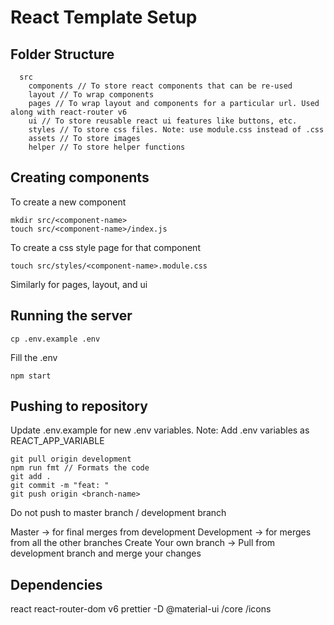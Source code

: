 # React Template Setup

## Folder Structure

```
  src
    components // To store react components that can be re-used
    layout // To wrap components
    pages // To wrap layout and components for a particular url. Used along with react-router v6
    ui // To store reusable react ui features like buttons, etc.
    styles // To store css files. Note: use module.css instead of .css
    assets // To store images
    helper // To store helper functions
```

## Creating components

To create a new component

```
mkdir src/<component-name>
touch src/<component-name>/index.js
```

To create a css style page for that component

```
touch src/styles/<component-name>.module.css
```

Similarly for pages, layout, and ui

## Running the server

```
cp .env.example .env
```

Fill the .env

```
npm start
```

## Pushing to repository

Update .env.example for new .env variables. Note: Add .env variables as REACT_APP_VARIABLE

```
git pull origin development
npm run fmt // Formats the code
git add .
git commit -m "feat: "
git push origin <branch-name>
```

Do not push to master branch / development branch

Master -> for final merges from development
Development -> for merges from all the other branches
Create Your own branch -> Pull from development branch and merge your changes

## Dependencies

react
react-router-dom v6
prettier -D
@material-ui /core /icons

